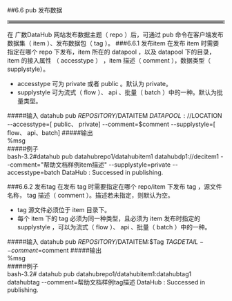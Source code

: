 ##6.6 pub  发布数据   
<hr style=" border:4px solid #A9A9A9;" />    
在 广数DataHub 网站发布数据主题（ repo ）后，可通过 pub 命令在客户端发布数据集（ item ）、发布数据包（ tag ）。
###6.6.1 发布item
在发布 item 时需要指定在哪个 repo 下发布，item 所在的 datapool ，以及 datapool 下的目录，item 的接入属性  （ accesstype ） ，item 描述（ comment ），数据类型（ supplystyle）。

* accesstype 可为 private 或者 public 。默认为 private。
* supplystyle 可为流式（ flow ）、 api 、批量（ batch ）中的一种。默认为批量类型。

 
#####输入
	datahub pub $REPOSITORY/$DATAITEM $DATAPOOL://$LOCATION --accesstype=[ public、 private]  --comment=$comment   --supplystyle=[ flow、 api、batch]
#####输出  
    %msg       	
#####例子  
    bash-3.2#datahub pub datahubrepo1/datahubitem1 datahubdp1://decitem1 --comment="帮助文档样例item描述" --supplystyle=private --accesstype=batch
	DataHub : Successed in publishing.  


###6.6.2 发布tag
在发布 tag 时需要指定在哪个 repo/item 下发布 tag ，源文件名称， tag 描述（  comment ）。描述若未指定，则默认为空。      

* tag 源文件必须位于 item 目录下。  
* 每个 item 下的 tag 必须为同一种类型，且必须为 item 发布时指定的 supplystyle ，可以为流式（ flow ）、 api 、批量（ batch ）中的一种。
 

#####输入
	datahub pub $REPOSITORY/$DATAITEM:$Tag $TAGDETAIL --comment=$comment
#####输出  
    %msg       	
#####例子  
    bash-3.2# datahub pub datahubrepo1/datahubitem1:datahubtag1 datahubtag --comment=帮助文档样例tag描述
	DataHub : Successed in publishing.  

